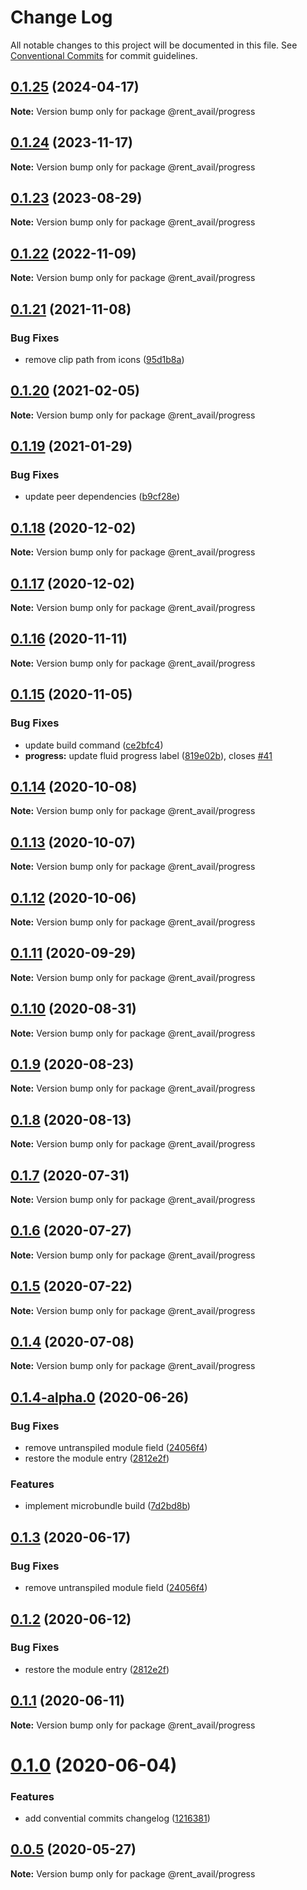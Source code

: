# Change Log

All notable changes to this project will be documented in this file.
See [Conventional Commits](https://conventionalcommits.org) for commit guidelines.

## [0.1.25](https://github.com/rentalutions/elements/compare/@rent_avail/progress@0.1.21...@rent_avail/progress@0.1.25) (2024-04-17)

**Note:** Version bump only for package @rent_avail/progress

## [0.1.24](https://github.com/rentalutions/elements/compare/@rent_avail/progress@0.1.21...@rent_avail/progress@0.1.24) (2023-11-17)

**Note:** Version bump only for package @rent_avail/progress

## [0.1.23](https://github.com/rentalutions/elements/compare/@rent_avail/progress@0.1.21...@rent_avail/progress@0.1.23) (2023-08-29)

**Note:** Version bump only for package @rent_avail/progress

## [0.1.22](https://github.com/rentalutions/elements/compare/@rent_avail/progress@0.1.21...@rent_avail/progress@0.1.22) (2022-11-09)

**Note:** Version bump only for package @rent_avail/progress

## [0.1.21](https://github.com/rentalutions/elements/compare/@rent_avail/progress@0.1.20...@rent_avail/progress@0.1.21) (2021-11-08)

### Bug Fixes

- remove clip path from icons ([95d1b8a](https://github.com/rentalutions/elements/commit/95d1b8a2921de6b19ccd69c0a2be03bb5fd03b69))

## [0.1.20](https://github.com/rentalutions/elements/compare/@rent_avail/progress@0.1.19...@rent_avail/progress@0.1.20) (2021-02-05)

**Note:** Version bump only for package @rent_avail/progress

## [0.1.19](https://github.com/rentalutions/elements/compare/@rent_avail/progress@0.1.18...@rent_avail/progress@0.1.19) (2021-01-29)

### Bug Fixes

- update peer dependencies ([b9cf28e](https://github.com/rentalutions/elements/commit/b9cf28ea6daf7bcb028775cdcc12f1ac2a45280b))

## [0.1.18](https://github.com/rentalutions/elements/compare/@rent_avail/progress@0.1.17...@rent_avail/progress@0.1.18) (2020-12-02)

**Note:** Version bump only for package @rent_avail/progress

## [0.1.17](https://github.com/rentalutions/elements/compare/@rent_avail/progress@0.1.16...@rent_avail/progress@0.1.17) (2020-12-02)

**Note:** Version bump only for package @rent_avail/progress

## [0.1.16](https://github.com/rentalutions/elements/compare/@rent_avail/progress@0.1.15...@rent_avail/progress@0.1.16) (2020-11-11)

**Note:** Version bump only for package @rent_avail/progress

## [0.1.15](https://github.com/rentalutions/elements/compare/@rent_avail/progress@0.1.14...@rent_avail/progress@0.1.15) (2020-11-05)

### Bug Fixes

- update build command ([ce2bfc4](https://github.com/rentalutions/elements/commit/ce2bfc47d722b40d87bbad7806b727cc29e9712a))
- **progress:** update fluid progress label ([819e02b](https://github.com/rentalutions/elements/commit/819e02bd6f1e8364283f55898e5408d3518c2fb4)), closes [#41](https://github.com/rentalutions/elements/issues/41)

## [0.1.14](https://github.com/rentalutions/elements/compare/@rent_avail/progress@0.1.13...@rent_avail/progress@0.1.14) (2020-10-08)

**Note:** Version bump only for package @rent_avail/progress

## [0.1.13](https://github.com/rentalutions/elements/compare/@rent_avail/progress@0.1.12...@rent_avail/progress@0.1.13) (2020-10-07)

**Note:** Version bump only for package @rent_avail/progress

## [0.1.12](https://github.com/rentalutions/elements/compare/@rent_avail/progress@0.1.11...@rent_avail/progress@0.1.12) (2020-10-06)

**Note:** Version bump only for package @rent_avail/progress

## [0.1.11](https://github.com/rentalutions/elements/compare/@rent_avail/progress@0.1.10...@rent_avail/progress@0.1.11) (2020-09-29)

**Note:** Version bump only for package @rent_avail/progress

## [0.1.10](https://github.com/rentalutions/elements/compare/@rent_avail/progress@0.1.9...@rent_avail/progress@0.1.10) (2020-08-31)

**Note:** Version bump only for package @rent_avail/progress

## [0.1.9](https://github.com/rentalutions/elements/compare/@rent_avail/progress@0.1.8...@rent_avail/progress@0.1.9) (2020-08-23)

**Note:** Version bump only for package @rent_avail/progress

## [0.1.8](https://github.com/rentalutions/elements/compare/@rent_avail/progress@0.1.7...@rent_avail/progress@0.1.8) (2020-08-13)

**Note:** Version bump only for package @rent_avail/progress

## [0.1.7](https://github.com/rentalutions/elements/compare/@rent_avail/progress@0.1.6...@rent_avail/progress@0.1.7) (2020-07-31)

**Note:** Version bump only for package @rent_avail/progress

## [0.1.6](https://github.com/rentalutions/elements/compare/@rent_avail/progress@0.1.5...@rent_avail/progress@0.1.6) (2020-07-27)

**Note:** Version bump only for package @rent_avail/progress

## [0.1.5](https://github.com/rentalutions/elements/compare/@rent_avail/progress@0.1.4...@rent_avail/progress@0.1.5) (2020-07-22)

**Note:** Version bump only for package @rent_avail/progress

## [0.1.4](https://github.com/rentalutions/elements/compare/@rent_avail/progress@0.1.4-alpha.0...@rent_avail/progress@0.1.4) (2020-07-08)

**Note:** Version bump only for package @rent_avail/progress

## [0.1.4-alpha.0](https://github.com/rentalutions/elements/compare/@rent_avail/progress@0.1.0...@rent_avail/progress@0.1.4-alpha.0) (2020-06-26)

### Bug Fixes

- remove untranspiled module field ([24056f4](https://github.com/rentalutions/elements/commit/24056f4dcc4ab05fc8d0c604a0630d7b3a8aca3c))
- restore the module entry ([2812e2f](https://github.com/rentalutions/elements/commit/2812e2f5d71068ce37a8511d9b8c527b5d63efae))

### Features

- implement microbundle build ([7d2bd8b](https://github.com/rentalutions/elements/commit/7d2bd8b20990211f6d048a3f393d78ac15ce0142))

## [0.1.3](https://github.com/rentalutions/elements/compare/@rent_avail/progress@0.1.2...@rent_avail/progress@0.1.3) (2020-06-17)

### Bug Fixes

- remove untranspiled module field ([24056f4](https://github.com/rentalutions/elements/commit/24056f4dcc4ab05fc8d0c604a0630d7b3a8aca3c))

## [0.1.2](https://github.com/rentalutions/elements/compare/@rent_avail/progress@0.1.1...@rent_avail/progress@0.1.2) (2020-06-12)

### Bug Fixes

- restore the module entry ([2812e2f](https://github.com/rentalutions/elements/commit/2812e2f5d71068ce37a8511d9b8c527b5d63efae))

## [0.1.1](https://github.com/rentalutions/elements/compare/@rent_avail/progress@0.1.0...@rent_avail/progress@0.1.1) (2020-06-11)

**Note:** Version bump only for package @rent_avail/progress

# [0.1.0](https://github.com/rentalutions/elements/compare/@rent_avail/progress@0.0.4...@rent_avail/progress@0.1.0) (2020-06-04)

### Features

- add convential commits changelog ([1216381](https://github.com/rentalutions/elements/commit/1216381d4e1bb8eb8dea4a2293a8bb84662195a9))

## [0.0.5](https://github.com/rentalutions/elements/compare/@rent_avail/progress@0.0.4...@rent_avail/progress@0.0.5) (2020-05-27)

**Note:** Version bump only for package @rent_avail/progress
